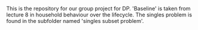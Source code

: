 This is the repository for our group project for DP. 'Baseline' is taken from lecture 8 in household behaviour over the lifecycle. 
The singles problem is found in the subfolder named 'singles subset problem'. 
